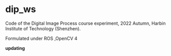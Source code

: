 # dip_ws

Code of the Digital Image Process course experiment, 2022 Autumn, Harbin Institute of Technology (Shenzhen).

Formulated under ROS ,OpenCV 4

**updating**
